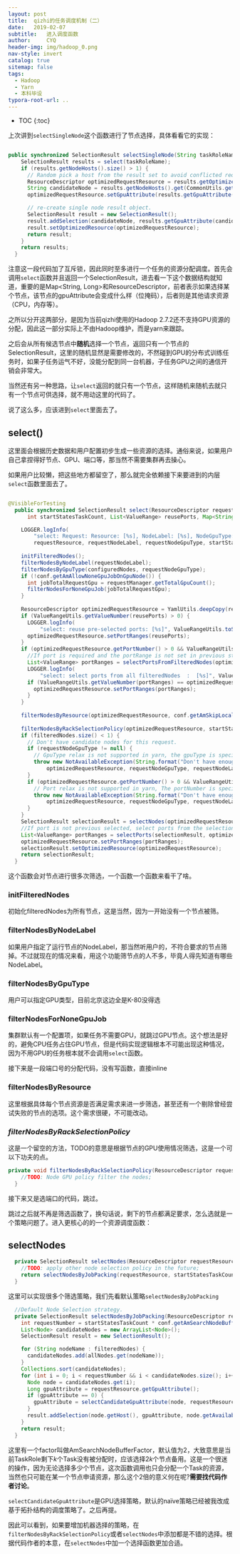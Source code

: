 ```yaml
---
layout: post
title:  qizhi的任务调度机制（二）
date:   2019-02-07
subtitle:   进入调度函数
author:     CYQ
header-img: img/hadoop_0.png
nav-style: invert
catalog: true
sitemap: false
tags:
  - Hadoop
  - Yarn
  - 本科毕设
typora-root-url: ..
---
```


* TOC
{:toc}

上次讲到`selectSingleNode`这个函数进行了节点选择，具体看看它的实现：

```java

public synchronized SelectionResult selectSingleNode(String taskRoleName) throws NotAvailableException {
    SelectionResult results = select(taskRoleName);
    if (results.getNodeHosts().size() > 1) {
      // Random pick a host from the result set to avoid conflicted requests for concurrent container requests from different jobs
      ResourceDescriptor optimizedRequestResource = results.getOptimizedResource();
      String candidateNode = results.getNodeHosts().get(CommonUtils.getRandomNumber(0, results.getNodeHosts().size() - 1));
      optimizedRequestResource.setGpuAttribute(results.getGpuAttribute(candidateNode));

      // re-create single node result object.
      SelectionResult result = new SelectionResult();
      result.addSelection(candidateNode, results.getGpuAttribute(candidateNode), results.getOverlapPorts());
      result.setOptimizedResource(optimizedRequestResource);
      return result;
    }
    return results;
  }
```

注意这一段代码加了互斥锁，因此同时至多进行一个任务的资源分配调度。首先会调用`select`函数并且返回一个SelectionResult，进去看一下这个数据结构就知道，重要的是Map<String, Long>和ResourceDescriptor，前者表示如果选择某个节点，该节点的gpuAttribute会变成什么样（位掩码），后者则是其他请求资源（CPU，内存等）。

之所以分开这两部分，是因为当前qizhi使用的Hadoop 2.7.2还不支持GPU资源的分配，因此这一部分实际上不由Hadoop维护，而是yarn来跟踪。

之后会从所有候选节点中**随机**选择一个节点，返回只有一个节点的SelectionResult，这里的随机显然是需要修改的，不然碰到GPU的分布式训练任务时，如果子任务运气不好，没能分配到同一台机器，子任务GPU之间的通信开销会非常大。

当然还有另一种思路，让`select`返回的就只有一个节点，这样随机来随机去就只有一个节点可供选择，就不用动这里的代码了。

说了这么多，应该进到`select`里面去了。

## select()

这里面会根据历史数据和用户配置初步生成一些资源的选择。通俗来说，如果用户自己拿捏得好节点、GPU、端口等，那当然不需要集群再去操心。

如果用户比较懒，把这些地方都留空了，那么就完全依赖接下来要进到的内层`select`函数里面去了。

```java

@VisibleForTesting
  public synchronized SelectionResult select(ResourceDescriptor requestResource, String requestNodeLabel, String requestNodeGpuType,
      int startStatesTaskCount, List<ValueRange> reusePorts, Map<String, NodeConfiguration> configuredNodes) throws NotAvailableException {

    LOGGER.logInfo(
        "select: Request: Resource: [%s], NodeLabel: [%s], NodeGpuType: [%s], StartStatesTaskCount: [%d], ReusePorts: [%s]",
        requestResource, requestNodeLabel, requestNodeGpuType, startStatesTaskCount, ValueRangeUtils.toString(reusePorts));
    
    initFilteredNodes();
    filterNodesByNodeLabel(requestNodeLabel);
    filterNodesByGpuType(configuredNodes, requestNodeGpuType);
    if (!conf.getAmAllowNoneGpuJobOnGpuNode()) {
      int jobTotalRequestGpu = requestManager.getTotalGpuCount();
      filterNodesForNoneGpuJob(jobTotalRequestGpu);
    }
    
    ResourceDescriptor optimizedRequestResource = YamlUtils.deepCopy(requestResource, ResourceDescriptor.class);
    if (ValueRangeUtils.getValueNumber(reusePorts) > 0) {
      LOGGER.logInfo(
          "select: reuse pre-selected ports: [%s]", ValueRangeUtils.toString(reusePorts));
      optimizedRequestResource.setPortRanges(reusePorts);
    }
    if (optimizedRequestResource.getPortNumber() > 0 && ValueRangeUtils.getValueNumber(optimizedRequestResource.getPortRanges()) <= 0) {
      //If port is required and the portRange is not set in previous steps, allocate port ranges from all candidate nodes.
      List<ValueRange> portRanges = selectPortsFromFilteredNodes(optimizedRequestResource);
      LOGGER.logInfo(
          "select: select ports from all filteredNodes  :  [%s]", ValueRangeUtils.toString(portRanges));
      if (ValueRangeUtils.getValueNumber(portRanges) == optimizedRequestResource.getPortNumber()) {
        optimizedRequestResource.setPortRanges(portRanges);
      }
    }
    
    filterNodesByResource(optimizedRequestResource, conf.getAmSkipLocalTriedResource());
    
    filterNodesByRackSelectionPolicy(optimizedRequestResource, startStatesTaskCount);
    if (filteredNodes.size() < 1) {
      // Don't have candidate nodes for this request.
      if (requestNodeGpuType != null) {
        // GpuType relax is not supported in yarn, the gpuType is specified, abort this request and try later.
        throw new NotAvailableException(String.format("Don't have enough nodes to meet GpuType request: optimizedRequestResource: [%s], NodeGpuType: [%s], NodeLabel: [%s]",
            optimizedRequestResource, requestNodeGpuType, requestNodeLabel));
      }
      if (optimizedRequestResource.getPortNumber() > 0 && ValueRangeUtils.getValueNumber(optimizedRequestResource.getPortRanges()) <= 0) {
        // Port relax is not supported in yarn, The portNumber is specified, but the port range is not selected, abort this request and try later.
        throw new NotAvailableException(String.format("Don't have enough nodes to meet Port request: optimizedRequestResource: [%s], NodeGpuType: [%s], NodeLabel: [%s]",
            optimizedRequestResource, requestNodeGpuType, requestNodeLabel));
      }
    }
    SelectionResult selectionResult = selectNodes(optimizedRequestResource, startStatesTaskCount);
    //If port is not previous selected, select ports from the selectionResult.
    List<ValueRange> portRanges = selectPorts(selectionResult, optimizedRequestResource);
    optimizedRequestResource.setPortRanges(portRanges);
    selectionResult.setOptimizedResource(optimizedRequestResource);
    return selectionResult;
  }
```

这个函数会对节点进行很多次筛选，一个函数一个函数来看干了啥。

### initFilteredNodes

初始化filteredNodes为所有节点，这是当然，因为一开始没有一个节点被筛。

### filterNodesByNodeLabel

如果用户指定了运行节点的NodeLabel，那当然听用户的，不符合要求的节点筛掉。不过就现在的情况来看，用这个功能筛节点的人不多，毕竟人得先知道有哪些NodeLabel。

### filterNodesByGpuType

用户可以指定GPU类型，目前北京这边全是K-80没得选

### filterNodesForNoneGpuJob

集群默认有一个配置项，如果任务不需要GPU，就跳过GPU节点。这个想法是好的，避免CPU任务占住GPU节点，但是代码实现逻辑根本不可能出现这种情况，因为不用GPU的任务根本就不会调用`select`函数。

接下来是一段端口号的分配代码，没有写函数，直接inline

### filterNodesByResource

这里根据具体每个节点资源是否满足需求来进一步筛选，甚至还有一个剔除曾经尝试失败的节点的选项。这个需求很硬，不可能改动。

### *filterNodesByRackSelectionPolicy*

这是一个留空的方法，TODO的意思是根据节点的GPU使用情况筛选，这是一个可以下功夫的点。

```java
private void filterNodesByRackSelectionPolicy(ResourceDescriptor requestResource, int startStatesTaskCount) {
    //TODO: Node GPU policy filter the nodes;
  }
```

接下来又是选端口的代码，跳过。

跳过之后就不再是筛选函数了，换句话说，剩下的节点都满足要求，怎么选就是一个策略问题了。进入更核心的的一个资源调度函数：

## selectNodes

```java
  private SelectionResult selectNodes(ResourceDescriptor requestResource, int startStatesTaskCount) {
    //TODO: apply other node selection policy in the future;
    return selectNodesByJobPacking(requestResource, startStatesTaskCount);
  }
```

这里可以实现很多个筛选策略，我们先看默认策略`selectNodesByJobPacking`
```java
  //Default Node Selection strategy.
  private SelectionResult selectNodesByJobPacking(ResourceDescriptor requestResource, int startStatesTaskCount) {
    int requestNumber = startStatesTaskCount * conf.getAmSearchNodeBufferFactor();
    List<Node> candidateNodes = new ArrayList<Node>();
    SelectionResult result = new SelectionResult();

    for (String nodeName : filteredNodes) {
      candidateNodes.add(allNodes.get(nodeName));
    }
    Collections.sort(candidateNodes);
    for (int i = 0; i < requestNumber && i < candidateNodes.size(); i++) {
      Node node = candidateNodes.get(i);
      Long gpuAttribute = requestResource.getGpuAttribute();
      if (gpuAttribute == 0) {
        gpuAttribute = selectCandidateGpuAttribute(node, requestResource.getGpuNumber());
      }
      result.addSelection(node.getHost(), gpuAttribute, node.getAvailableResource().getPortRanges());
    }
    return result;
  }
```

这里有一个factor叫做AmSearchNodeBufferFactor，默认值为2，大致意思是当前TaskRole剩下$k$个Task没有被分配时，应该选择$2k$个节点备用。这是一个很迷的操作，因为无论选择多少个节点，这次函数调用也只会分配一个Task的资源，当然也只可能在某一个节点申请资源，那么这个2倍的意义何在呢?**需要找代码作者讨论**。

`selectCandidateGpuAttribute`是GPU选择策略，默认的naïve策略已经被我改成基于拓扑结构的调度策略了。之后再提。

因此可以看到，如果要增加机器选择的策略，在`filterNodesByRackSelectionPolicy`或者`selectNodes`中添加都是不错的选择。根据代码作者的本意，在`selectNodes`中加一个选择函数更加合适。